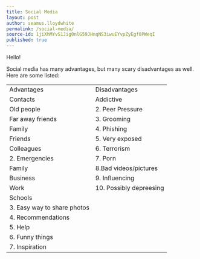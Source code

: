 ```yaml
---
title: Social Media
layout: post
author: seamus.lloydwhite
permalink: /social-media/
source-id: 1jiXhMYvS1Jig0nlG59JHnqNS3iwuEYvpZyEgf0PWeqI
published: true
---
```

Hello!

Social media has many advantages, but many scary disadvantages as well. Here are some listed:

<table>
  <tr>
    <td>Advantages</td>
    <td>Disadvantages</td>
  </tr>
  <tr>
    <td>Contacts</td>
    <td>Addictive</td>
  </tr>
  <tr>
    <td>Old people</td>
    <td>      2. Peer Pressure</td>
  </tr>
  <tr>
    <td>Far away friends</td>
    <td>      3. Grooming</td>
  </tr>
  <tr>
    <td>Family</td>
    <td>      4. Phishing</td>
  </tr>
  <tr>
    <td>Friends</td>
    <td>       5. Very exposed</td>
  </tr>
  <tr>
    <td>Colleagues</td>
    <td>       6. Terrorism</td>
  </tr>
  <tr>
    <td>    2. Emergencies</td>
    <td>       7. Porn</td>
  </tr>
  <tr>
    <td>Family</td>
    <td>       8.Bad videos/pictures</td>
  </tr>
  <tr>
    <td>Business</td>
    <td>       9. Influencing</td>
  </tr>
  <tr>
    <td>Work</td>
    <td>     10. Possibly depreesing</td>
  </tr>
  <tr>
    <td>Schools</td>
    <td></td>
  </tr>
  <tr>
    <td>     3. Easy way to share photos</td>
    <td></td>
  </tr>
  <tr>
    <td>     4. Recommendations</td>
    <td></td>
  </tr>
  <tr>
    <td>     5. Help</td>
    <td></td>
  </tr>
  <tr>
    <td>    6. Funny things</td>
    <td></td>
  </tr>
  <tr>
    <td>    7. Inspiration</td>
    <td></td>
  </tr>
</table>


